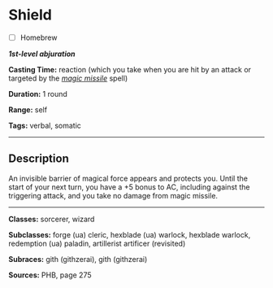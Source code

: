 # Shield

- [ ] Homebrew

***1st-level abjuration***

**Casting Time:** reaction (which you take when you are hit by an attack or targeted by the [*magic missile*](./magic-missile) spell)

**Duration:** 1 round

**Range:** self

**Tags:** verbal, somatic

---

## Description
An invisible barrier of magical force appears and protects you. Until the start of your next turn, you have a +5 bonus to AC, including against the triggering attack, and you take no damage from magic missile.

---

**Classes:** sorcerer, wizard

**Subclasses:** forge (ua) cleric, hexblade (ua) warlock, hexblade warlock, redemption (ua) paladin, artillerist artificer (revisited)

**Subraces:** gith (githzerai), gith (githzerai)

**Sources:** PHB, page 275
